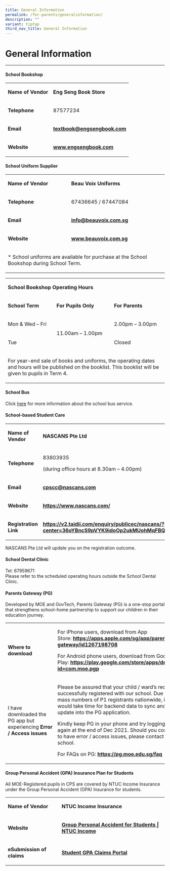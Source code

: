 ```yaml
---
title: General Information
permalink: /for-parents/generalinformation/
description: ""
variant: tiptap
third_nav_title: General Information
---
```

<h1>General Information</h1>
<hr>
<h4><strong>School Bookshop</strong></h4>
<table style="minWidth: 50px">
<colgroup>
<col>
<col>
</colgroup>
<tbody>
<tr>
<td rowspan="1" colspan="1">
<p><strong>Name of Vendor</strong>
</p>
</td>
<td rowspan="1" colspan="1">
<p><strong>Eng Seng Book Store</strong>
</p>
</td>
</tr>
<tr>
<td rowspan="1" colspan="1">
<p><strong>Telephone</strong>
</p>
</td>
<td rowspan="1" colspan="1">
<p>87577234</p>
</td>
</tr>
<tr>
<td rowspan="1" colspan="1">
<p><strong>Email</strong>
</p>
</td>
<td rowspan="1" colspan="1">
<p><strong><a href="mailto:textbook@engsengbook.com" class="" rel="noopener noreferrer nofollow" target="_blank">textbook@engsengbook.com</a></strong>
</p>
</td>
</tr>
<tr>
<td rowspan="1" colspan="1">
<p><strong>Website</strong>
</p>
</td>
<td rowspan="1" colspan="1">
<p><strong><a href="http://www.engsengbook.com/" class="" rel="noopener noreferrer nofollow" target="_blank">www.engsengbook.com</a></strong>
</p>
</td>
</tr>
</tbody>
</table>
<h4><strong>School Uniform Supplier</strong></h4>
<table style="minWidth: 50px">
<colgroup>
<col>
<col>
</colgroup>
<tbody>
<tr>
<td rowspan="1" colspan="1">
<p><strong>Name of Vendor</strong>
</p>
</td>
<td rowspan="1" colspan="1">
<p><strong>Beau Voix Uniforms</strong>
</p>
</td>
</tr>
<tr>
<td rowspan="1" colspan="1">
<p><strong>Telephone</strong>
</p>
</td>
<td rowspan="1" colspan="1">
<p>67436645 / 67447084</p>
</td>
</tr>
<tr>
<td rowspan="1" colspan="1">
<p><strong>Email</strong>
</p>
</td>
<td rowspan="1" colspan="1">
<p><strong><a href="mailto:info@beauvoix.com.sg" class="" rel="noopener noreferrer nofollow" target="">info@beauvoix.com.sg</a></strong>
</p>
</td>
</tr>
<tr>
<td rowspan="1" colspan="1">
<p><strong>Website</strong>
</p>
</td>
<td rowspan="1" colspan="1">
<p><strong><a href="https://www.beauvoix.com.sg/" rel="noopener noreferrer nofollow" target="_blank">www.beauvoix.com.sg</a></strong>
</p>
</td>
</tr>
<tr>
<td rowspan="1" colspan="2">
<p>* School uniforms are available for purchase at the School Bookshop during
School Term.</p>
</td>
</tr>
</tbody>
</table>
<table style="minWidth: 75px">
<colgroup>
<col>
<col>
<col>
</colgroup>
<tbody>
<tr>
<td rowspan="1" colspan="3">
<p><strong>School Bookshop Operating Hours</strong>
</p>
</td>
</tr>
<tr>
<td rowspan="1" colspan="1">
<p><strong>School Term</strong>
</p>
</td>
<td rowspan="1" colspan="1">
<p><strong>For Pupils Only</strong>
</p>
</td>
<td rowspan="1" colspan="1">
<p><strong>For Parents</strong>
</p>
</td>
</tr>
<tr>
<td rowspan="1" colspan="1">
<p>Mon &amp; Wed – Fri</p>
</td>
<td rowspan="2" colspan="1">
<p>11.00am – 1.00pm</p>
</td>
<td rowspan="1" colspan="1">
<p>2.00pm – 3.00pm</p>
</td>
</tr>
<tr>
<td rowspan="1" colspan="1">
<p>Tue</p>
</td>
<td rowspan="1" colspan="1">
<p>Closed</p>
</td>
</tr>
<tr>
<td rowspan="1" colspan="3">
<p>For year-end sale of books and uniforms, the operating dates and hours
will be published on the booklist. This booklist will be given to pupils
in Term 4.</p>
</td>
</tr>
</tbody>
</table>
<h4><strong>School Bus</strong></h4>
<p>Click <a href="/for-parents/generalinformation/schoolbus/" rel="noopener nofollow" target="_blank">here</a> for
more information about the school bus service.</p>
<p></p>
<h4><strong>School-based Student Care</strong></h4>
<table style="minWidth: 50px">
<colgroup>
<col>
<col>
</colgroup>
<tbody>
<tr>
<td rowspan="1" colspan="1">
<p><strong>Name of Vendor</strong>
</p>
</td>
<td rowspan="1" colspan="1">
<p><strong>NASCANS Pte Ltd</strong>
</p>
</td>
</tr>
<tr>
<td rowspan="1" colspan="1">
<p><strong>Telephone</strong>
</p>
</td>
<td rowspan="1" colspan="1">
<p>83803935</p>
<p>(during office hours at 8.30am – 4.00pm)</p>
</td>
</tr>
<tr>
<td rowspan="1" colspan="1">
<p><strong>Email</strong>
</p>
</td>
<td rowspan="1" colspan="1">
<p><strong><a href="mailto:cpscc@nascans.com" class="" rel="noopener noreferrer nofollow" target="">cpscc@nascans.com</a></strong>
</p>
</td>
</tr>
<tr>
<td rowspan="1" colspan="1">
<p><strong>Website</strong>
</p>
</td>
<td rowspan="1" colspan="1">
<p><strong><a href="https://www.nascans.com/" class="" rel="noopener noreferrer nofollow" target="_blank">https://www.nascans.com/</a></strong>
</p>
</td>
</tr>
<tr>
<td rowspan="1" colspan="1">
<p><strong>Registration Link</strong>
</p>
</td>
<td rowspan="1" colspan="1">
<p><strong><a href="https://v2.taidii.com/enquiry/publicec/nascans/?center=36oYBncS9pVYK9idoOp2ukMUohMqFBQFYkNsDWsIKW4=" class="" rel="noopener noreferrer nofollow" target="_blank">https://v2.taidii.com/enquiry/publicec/nascans/?center=36oYBncS9pVYK9idoOp2ukMUohMqFBQFYkNsDWsIKW4=</a></strong>
</p>
</td>
</tr>
</tbody>
</table>
<p>NASCANS Pte Ltd will update you on the registration outcome.&nbsp;</p>
<h4><strong>School Dental Clinic</strong><br></h4>
<p>Tel: 67959671
<br>Please refer to the scheduled operating hours outside the School Dental
Clinic.</p>
<h4><strong>Parents Gateway (PG)</strong></h4>
<p>Developed by MOE and GovTech, Parents Gateway (PG) is a one-stop portal
that strengthens school-home partnership to support our children in their
education journey.</p>
<table style="minWidth: 50px">
<colgroup>
<col>
<col>
</colgroup>
<tbody>
<tr>
<td rowspan="1" colspan="1">
<p><strong>Where to download</strong>
</p>
</td>
<td rowspan="1" colspan="1">
<p>For iPhone users, download from App Store:&nbsp;<strong><a href="https://apps.apple.com/sg/app/parents-gateway/id1267198708" class="" rel="noopener noreferrer nofollow" target="_blank">https://apps.apple.com/sg/app/parents-gateway/id1267198708</a></strong>
</p>
<p></p>
<p>For Android phone users, download from Google Play:&nbsp;<strong><a href="https://play.google.com/store/apps/details?id=com.moe.pgp" class="" rel="noopener noreferrer nofollow" target="_blank">https://play.google.com/store/apps/details?id=com.moe.pgp</a></strong>
</p>
</td>
</tr>
<tr>
<td rowspan="1" colspan="1">
<p>I have downloaded the PG app but experiencing<strong>&nbsp;Error / Access issues</strong>
</p>
</td>
<td rowspan="1" colspan="1">
<p>Please be assured that your child / ward’s record is successfully registered
with our school. Due to the mass numbers of P1 registrants nationwide,
it would take time for backend data to sync and update into the PG application.</p>
<p></p>
<p>Kindly keep PG in your phone and try logging in again at the end of Dec
2021. Should you continue to have error / access issues, please contact
our school.</p>
<p></p>
<p>For FAQs on PG:&nbsp;<strong><a href="https://pg.moe.edu.sg/faq" class="" rel="noopener noreferrer nofollow" target="_blank">https://pg.moe.edu.sg/faq</a></strong>
</p>
</td>
</tr>
</tbody>
</table>
<h4><strong>Group Personal Accident (GPA) Insurance Plan for Students</strong></h4>
<p>All MOE-Registered pupils in CPS are covered by NTUC Income Insurance
under the Group Personal Accident (GPA) Insurance for students.&nbsp;</p>
<table style="minWidth: 50px">
<colgroup>
<col>
<col>
</colgroup>
<tbody>
<tr>
<td rowspan="1" colspan="1">
<p><strong>Name of Vendor</strong>
</p>
</td>
<td rowspan="1" colspan="1">
<p><strong>NTUC Income Insurance</strong>
</p>
</td>
</tr>
<tr>
<td rowspan="1" colspan="1">
<p><strong>Website</strong>
</p>
</td>
<td rowspan="1" colspan="1">
<p><strong><a href="https://www.income.com.sg/group-insurance-for-schools-and-moe-personnel/group-personal-accident-for-students" class="" rel="noopener noreferrer nofollow" target="_blank">Group Personal Accident for Students | NTUC Income</a></strong>
</p>
</td>
</tr>
<tr>
<td rowspan="1" colspan="1">
<p><strong>eSubmission of claims</strong>
</p>
</td>
<td rowspan="1" colspan="1">
<p><strong><a href="https://studentgpa.incomegroupins.com.sg/#/" class="" rel="noopener noreferrer nofollow" target="_blank">Student GPA Claims Portal</a></strong>
</p>
</td>
</tr>
</tbody>
</table>
<p></p>